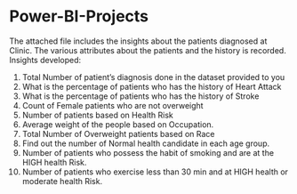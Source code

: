 # Power-BI-Projects
The attached file includes the insights about the patients diagnosed at Clinic.
The various attributes about the patients and the history is recorded.
Insights developed:
1. Total Number of patient’s diagnosis done in the dataset provided to you
2. What is the percentage of patients who has the history of Heart Attack
3. What is the percentage of patients who has the history of Stroke
4. Count of Female patients who are not overweight
5. Number of patients based on Health Risk
6. Average weight of the people based on Occupation.
7. Total Number of Overweight patients based on Race
8. Find out the number of Normal health candidate in each age group.
9. Number of patients who possess the habit of smoking and are at the HIGH
health Risk.
10. Number of patients who exercise less than 30 min and at HIGH health or
moderate health Risk.
